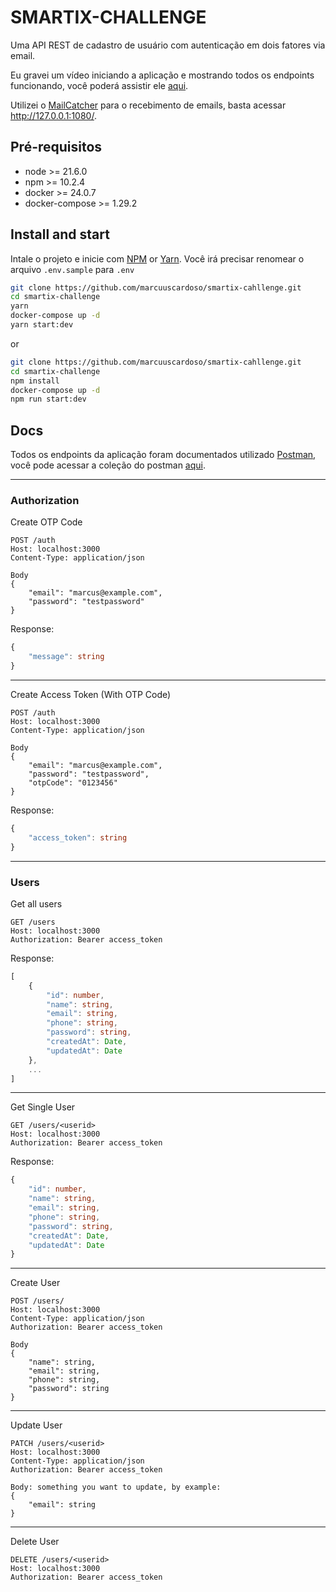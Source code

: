 # SMARTIX-CHALLENGE

Uma API REST de cadastro de usuário com autenticação em dois fatores via email.

Eu gravei um vídeo iniciando a aplicação e mostrando todos os endpoints funcionando, você poderá assistir ele [aqui](https://youtu.be/tWdm7hdbVcU).

Utilizei o [MailCatcher](https://mailcatcher.me/) para o recebimento de emails, basta acessar http://127.0.0.1:1080/.

## Pré-requisitos

- node >= 21.6.0
- npm >= 10.2.4
- docker >= 24.0.7
- docker-compose >= 1.29.2

## Install and start

Intale o projeto e inicie com [NPM](https://nodejs.org/en) or [Yarn](https://yarnpkg.com/).
Você irá precisar renomear o arquivo ```.env.sample``` para ```.env```

```bash
git clone https://github.com/marcuuscardoso/smartix-cahllenge.git
cd smartix-challenge
yarn
docker-compose up -d
yarn start:dev
```
or 

```bash
git clone https://github.com/marcuuscardoso/smartix-cahllenge.git
cd smartix-challenge
npm install
docker-compose up -d
npm run start:dev
```

## Docs
Todos os endpoints da aplicação foram documentados utilizado [Postman](https://www.postman.com/downloads/), você pode acessar a coleção do postman [aqui](https://www.postman.com/winter-zodiac-779832/workspace/smartix-challenge).

---
### Authorization
Create OTP Code
```http
POST /auth
Host: localhost:3000
Content-Type: application/json

Body
{
    "email": "marcus@example.com",
    "password": "testpassword"
}
```
Response:
```typescript
{
    "message": string
}
```
----
Create Access Token (With OTP Code)
```http
POST /auth
Host: localhost:3000
Content-Type: application/json

Body
{
    "email": "marcus@example.com",
    "password": "testpassword",
    "otpCode": "0123456"
}
```
Response:
```typescript
{
    "access_token": string
}
```

---
### Users
Get all users
```http
GET /users
Host: localhost:3000
Authorization: Bearer access_token
```
Response:
```typescript
[
    {
        "id": number,
        "name": string,
        "email": string,
        "phone": string,
        "password": string,
        "createdAt": Date,
        "updatedAt": Date
    },
    ...
]
```
----
Get Single User
```http
GET /users/<userid>
Host: localhost:3000
Authorization: Bearer access_token
```
Response:
```typescript
{
    "id": number,
    "name": string,
    "email": string,
    "phone": string,
    "password": string,
    "createdAt": Date,
    "updatedAt": Date
}
```
---
Create User
```http
POST /users/
Host: localhost:3000
Content-Type: application/json
Authorization: Bearer access_token

Body
{
    "name": string,
    "email": string,
    "phone": string,
    "password": string
} 
```
---
Update User
```http
PATCH /users/<userid>
Host: localhost:3000
Content-Type: application/json
Authorization: Bearer access_token

Body: something you want to update, by example:
{
    "email": string
}
```
---
Delete User
```http
DELETE /users/<userid>
Host: localhost:3000
Authorization: Bearer access_token
```